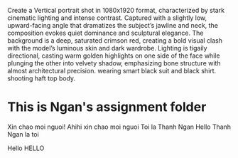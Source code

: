 Create a Vertical portrait shot in 1080x1920 format, characterized by stark cinematic lighting and intense contrast. Captured with a slightly low, upward-facing angle that dramatizes the subject’s jawline and neck, the composition evokes quiet dominance and sculptural elegance. The background is a deep, saturated crimson red, creating a bold visual clash with the model’s luminous skin and dark wardrobe. Lighting is tigaily directional, casting warm golden highlights on one side of the face while plunging the other into velvety shadow, emphasizing bone structure with almost architectural precision. wearing smart black suit and black shirt. shooting haft top body.
# This is Ngan's assignment folder

Xin chao moi nguoi!
Ahihi xin chao moi nguoi
Toi la Thanh Ngan
Hello
Thanh Ngan la toi

Hello
HELLO
